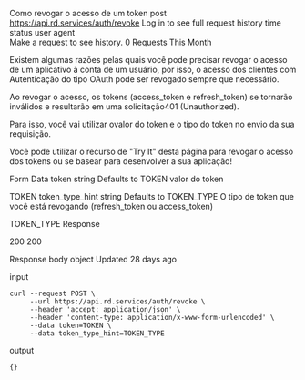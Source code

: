 Como revogar o acesso de um token
post
https://api.rd.services/auth/revoke
Log in to see full request history
time	status	user agent	
Make a request to see history.
0 Requests This Month

Existem algumas razões pelas quais você pode precisar revogar o acesso de um aplicativo à conta de um usuário, por isso, o acesso dos clientes com Autenticação do tipo OAuth pode ser revogado sempre que necessário.

Ao revogar o acesso, os tokens (access_token e refresh_token) se tornarão inválidos e resultarão em uma solicitação401 (Unauthorized).

Para isso, você vai utilizar ovalor do token e o tipo do token no envio da sua requisição.

Você pode utilizar o recurso de "Try It" desta página para revogar o acesso dos tokens ou se basear para desenvolver a sua aplicação!

Form Data
token
string
Defaults to TOKEN
valor do token

TOKEN
token_type_hint
string
Defaults to TOKEN_TYPE
O tipo de token que você está revogando (refresh_token ou access_token)

TOKEN_TYPE
Response

200
200

Response body
object
Updated 28 days ago

input
```{Shell}
curl --request POST \
     --url https://api.rd.services/auth/revoke \
     --header 'accept: application/json' \
     --header 'content-type: application/x-www-form-urlencoded' \
     --data token=TOKEN \
     --data token_type_hint=TOKEN_TYPE
```

output
```{Json}
{}
```